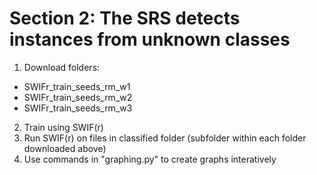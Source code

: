 # Section 2: The SRS detects instances from unknown classes

1. Download folders: 
  * SWIFr_train_seeds_rm_w1
  * SWIFr_train_seeds_rm_w2
  * SWIFr_train_seeds_rm_w3
2. Train using SWIF(r)
3. Run SWIF(r) on files in classified folder (subfolder within each folder downloaded above)
4. Use commands in "graphing.py" to create graphs interatively
